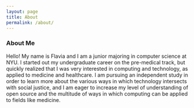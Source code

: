 ```yaml
---
layout: page
title: About
permalink: /about/
---
```


### About Me 
Hello! My name is Flavia and I am a junior majoring in computer science at NYU. I started out my undergraduate career on the pre-medical track, but quickly realized that I was very interested in computing and technology, as applied to medicine and healthcare. I am pursuing an independent study in order to learn more about the various ways in which technology intersects with social justice, and I am eager to increase my level of understanding of open source and the multitude of ways in which computing can be applied to fields like medicine. 



